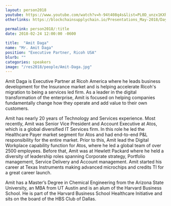 ```yaml
---
layout: person2018
youtube: https://www.youtube.com/watch?v=h-94t408q4s&list=PL0D_unzx1KXhvrIzPl1j0mrihgq44nGOh&index=13&t=0s
otherlinks: https://blockchainsupplychain.io/Presentations_May-2018/Day-1/09_Ricoh-USA_Amit-Daga_XChain2_May-2018_Houston.TX.pdf
      
permalink: person2018/:title
date: 2018-02-24 12:00:00 -0600

title:  "Amit Daga"
name: "Mr. Amit Daga"
position: "Executive Partner, Ricoh USA"
blurb: ""
categories: speakers
image: "/res2018/people/Amit-Daga.jpg"
---
```


Amit Daga is Executive Partner at Ricoh America where he leads business development for the Insurance market and is helping accelerate Ricoh's migration to being a services led firm. As a leader in the digital transformation of the enterprise, Amit is focused on helping companies fundamentally change how they operate and add value to their own customers.

Amit has nearly 20 years of Technology and Services experience. Most recently, Amit was Senior Vice President and Account Executive at Atos, which is a global diversified IT Services firm. In this role he led the Healthcare Payer market segment for Atos and had end-to-end P&L responsibility for the entire market. Prior to this, Amit lead the Digital Workplace capability function for Atos, where he led a global team of over 2500 employees. Before that, Amit was at Hewlett Packard where he held a diversity of leadership roles spanning Corporate strategy, Portfolio management, Service Delivery and Account management. Amit started his career at Texas Instruments making advanced microchips and credits TI for a great career launch.

 Amit has a Master’s Degree in Chemical Engineering from the Arizona State University, an MBA from UT Austin and is an alum of the Harvard Business School. He is part of the Harvard Business School Healthcare Initiative and sits on the board of the HBS Club of Dallas.
